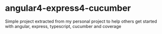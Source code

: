 # angular4-express4-cucumber
Simple project extracted from my personal project to help others get started with angular, express, typescript, cucumber and coverage
